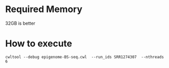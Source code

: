 # Required Memory

32GB is better

# How to execute

```
cwltool --debug epigenome-BS-seq.cwl  --run_ids SRR1274307  --nthreads 6
```
